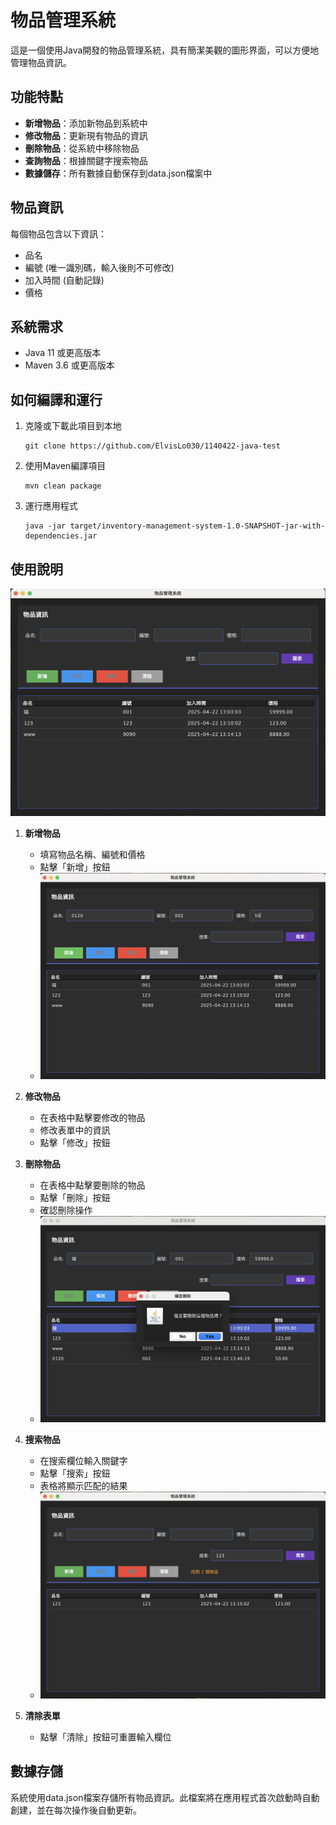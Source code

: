# 物品管理系統

這是一個使用Java開發的物品管理系統，具有簡潔美觀的圖形界面，可以方便地管理物品資訊。

## 功能特點

- **新增物品**：添加新物品到系統中
- **修改物品**：更新現有物品的資訊
- **刪除物品**：從系統中移除物品
- **查詢物品**：根據關鍵字搜索物品
- **數據儲存**：所有數據自動保存到data.json檔案中

## 物品資訊

每個物品包含以下資訊：
- 品名
- 編號 (唯一識別碼，輸入後則不可修改)
- 加入時間 (自動記錄)
- 價格

## 系統需求

- Java 11 或更高版本
- Maven 3.6 或更高版本

## 如何編譯和運行

1. 克隆或下載此項目到本地
   ```
   git clone https://github.com/ElvisLo030/1140422-java-test
   ```

2. 使用Maven編譯項目
   ```
   mvn clean package
   ```

3. 運行應用程式
   ```
   java -jar target/inventory-management-system-1.0-SNAPSHOT-jar-with-dependencies.jar
   ```

## 使用說明

![](https://github.com/ElvisLo030/1140422-java-test/blob/main/photo/01.png)

1. **新增物品**
   - 填寫物品名稱、編號和價格
   - 點擊「新增」按鈕
   - ![](https://github.com/ElvisLo030/1140422-java-test/blob/main/photo/02.png)

2. **修改物品**
   - 在表格中點擊要修改的物品
   - 修改表單中的資訊
   - 點擊「修改」按鈕

3. **刪除物品**
   - 在表格中點擊要刪除的物品
   - 點擊「刪除」按鈕
   - 確認刪除操作
   - ![](https://github.com/ElvisLo030/1140422-java-test/blob/main/photo/04.png)

4. **搜索物品**
   - 在搜索欄位輸入關鍵字
   - 點擊「搜索」按鈕
   - 表格將顯示匹配的結果
   - ![](https://github.com/ElvisLo030/1140422-java-test/blob/main/photo/06.png)

5. **清除表單**
   - 點擊「清除」按鈕可重置輸入欄位

## 數據存儲

系統使用data.json檔案存儲所有物品資訊。此檔案將在應用程式首次啟動時自動創建，並在每次操作後自動更新。 
